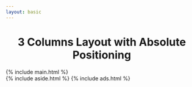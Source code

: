 ```yaml
---
layout: basic
---
```


<link rel="stylesheet" href="{{site.baseurl}}/assets/css/col.css">
<link rel="stylesheet" href="{{site.baseurl}}/assets/css/abs-pos.css">
<link rel="stylesheet" type="text/css" href="{{site.baseurl}}/assets/css/3-cols.css">

<h1 style="text-align: center;">3 Columns Layout with Absolute Positioning</h1>
<div class="wrap">
	<!-- Holy Cup Layout: main must be first! -->
	<div class="wrap-main">
		{% include main.html %}
	</div>
	{% include aside.html %}
	{% include ads.html %}
</div>